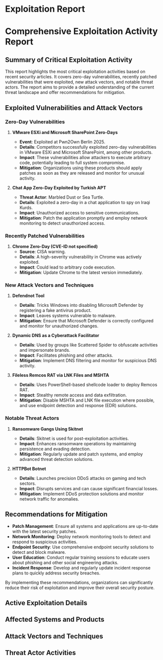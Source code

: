 # Exploitation Report

# Comprehensive Exploitation Activity Report

## Summary of Critical Exploitation Activity

This report highlights the most critical exploitation activities based on recent security articles. It covers zero-day vulnerabilities, recently patched vulnerabilities that were exploited, new attack vectors, and notable threat actors. The report aims to provide a detailed understanding of the current threat landscape and offer recommendations for mitigation.

## Exploited Vulnerabilities and Attack Vectors

### Zero-Day Vulnerabilities

1. **VMware ESXi and Microsoft SharePoint Zero-Days**
   - **Event**: Exploited at Pwn2Own Berlin 2025.
   - **Details**: Competitors successfully exploited zero-day vulnerabilities in VMware ESXi and Microsoft SharePoint, among other products.
   - **Impact**: These vulnerabilities allow attackers to execute arbitrary code, potentially leading to full system compromise.
   - **Mitigation**: Organizations using these products should apply patches as soon as they are released and monitor for unusual activity.

2. **Chat App Zero-Day Exploited by Turkish APT**
   - **Threat Actor**: Marbled Dust or Sea Turtle.
   - **Details**: Exploited a zero-day in a chat application to spy on Iraqi Kurds.
   - **Impact**: Unauthorized access to sensitive communications.
   - **Mitigation**: Patch the application promptly and employ network monitoring to detect unauthorized access.

### Recently Patched Vulnerabilities

1. **Chrome Zero-Day (CVE-ID not specified)**
   - **Source**: CISA warning.
   - **Details**: A high-severity vulnerability in Chrome was actively exploited.
   - **Impact**: Could lead to arbitrary code execution.
   - **Mitigation**: Update Chrome to the latest version immediately.

### New Attack Vectors and Techniques

1. **Defendnot Tool**
   - **Details**: Tricks Windows into disabling Microsoft Defender by registering a fake antivirus product.
   - **Impact**: Leaves systems vulnerable to malware.
   - **Mitigation**: Ensure that Microsoft Defender is correctly configured and monitor for unauthorized changes.

2. **Dynamic DNS as a Cyberattack Facilitator**
   - **Details**: Used by groups like Scattered Spider to obfuscate activities and impersonate brands.
   - **Impact**: Facilitates phishing and other attacks.
   - **Mitigation**: Implement DNS filtering and monitor for suspicious DNS activity.

3. **Fileless Remcos RAT via LNK Files and MSHTA**
   - **Details**: Uses PowerShell-based shellcode loader to deploy Remcos RAT.
   - **Impact**: Stealthy remote access and data exfiltration.
   - **Mitigation**: Disable MSHTA and LNK file execution where possible, and use endpoint detection and response (EDR) solutions.

### Notable Threat Actors

1. **Ransomware Gangs Using Skitnet**
   - **Details**: Skitnet is used for post-exploitation activities.
   - **Impact**: Enhances ransomware operations by maintaining persistence and evading detection.
   - **Mitigation**: Regularly update and patch systems, and employ advanced threat detection solutions.

2. **HTTPBot Botnet**
   - **Details**: Launches precision DDoS attacks on gaming and tech sectors.
   - **Impact**: Disrupts services and can cause significant financial losses.
   - **Mitigation**: Implement DDoS protection solutions and monitor network traffic for anomalies.

## Recommendations for Mitigation

- **Patch Management**: Ensure all systems and applications are up-to-date with the latest security patches.
- **Network Monitoring**: Deploy network monitoring tools to detect and respond to suspicious activities.
- **Endpoint Security**: Use comprehensive endpoint security solutions to detect and block malware.
- **User Education**: Conduct regular training sessions to educate users about phishing and other social engineering attacks.
- **Incident Response**: Develop and regularly update incident response plans to quickly address security breaches.

By implementing these recommendations, organizations can significantly reduce their risk of exploitation and improve their overall security posture.

## Active Exploitation Details



## Affected Systems and Products



## Attack Vectors and Techniques



## Threat Actor Activities

 